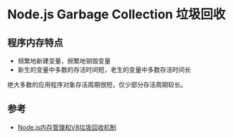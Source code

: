 # Node.js Garbage Collection 垃圾回收

## 程序内存特点

- 频繁地新建变量，频繁地销毁变量
- 新生的变量中多数的存活时间短，老生的变量中多数存活时间长

绝大多数的应用程序对象存活周期很短，仅少部分存活周期较长。


## 参考

- [Node.js内存管理和V8垃圾回收机制](https://juejin.cn/post/6844903878928891911)
